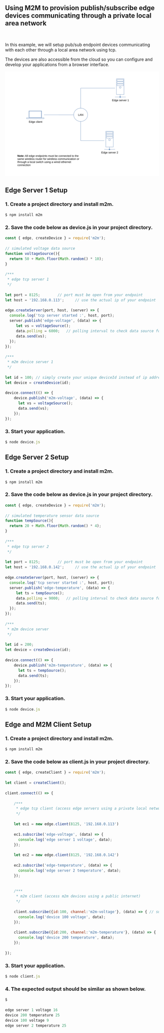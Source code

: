
## Using M2M to provision publish/subscribe edge devices communicating through a private local area network

<br>

In this example, we will setup pub/sub endpoint devices communicating with each other through a local area network using tcp. 

The devices are also accessible from the cloud so you can configure and develop your applications from a browser interface. 

![](assets/m2m-edge.svg)

## Edge Server 1 Setup

### 1. Create a project directory and install m2m.
```js
$ npm install m2m
```
### 2. Save the code below as device.js in your project directory.
```js
const { edge, createDevice } = require('m2m');

// simulated voltage data source
function voltageSource(){
  return 50 + Math.floor(Math.random() * 10);
}

/***
 * edge tcp server 1
 */
    
let port = 8125;		// port must be open from your endpoint
let host = '192.168.0.113'; 	// use the actual ip of your endpoint

edge.createServer(port, host, (server) => {
  console.log('tcp server started :', host, port);
  server.publish('edge-voltage', (data) => {
     let vs = voltageSource();
     data.polling = 6000; 	// polling interval to check data source for any changes
     data.send(vs);
  });
});

/***
 * m2m device server 1
 */
 
let id = 100; // simply create your unique deviceId instead of ip address
let device = createDevice(id);

device.connect(() => {
    device.publish('m2m-voltage', (data) => {
      let vs = voltageSource();
      data.send(vs);
    });
});

```
### 3. Start your application.
```js
$ node device.js
```

## Edge Server 2 Setup

### 1. Create a project directory and install m2m.
```js
$ npm install m2m
```
### 2. Save the code below as device.js in your project directory.
```js
const { edge, createDevice } = require('m2m');

// simulated temperature sensor data source
function tempSource(){
  return 20 + Math.floor(Math.random() * 4);
}

/***
 * edge tcp server 2
 */
    
let port = 8125;		// port must be open from your endpoint
let host = '192.168.0.142'; 	// use the actual ip of your endpoint

edge.createServer(port, host, (server) => {
  console.log('tcp server started :', host, port);
  server.publish('edge-temperature', (data) => {
     let ts = tempSource();
     data.polling = 9000; 	// polling interval to check data source for any changes
     data.send(ts);
  });
});

/***
 * m2m device server
 */
 
let id = 200;  
let device = createDevice(id);

device.connect(() => {
    device.publish('m2m-temperature', (data) => {
      let ts = tempSource();
      data.send(ts);
    });
});

```
### 3. Start your application.
```js
$ node device.js
```

## Edge and M2M Client Setup

### 1. Create a project directory and install m2m.
```js
$ npm install m2m
```
### 2. Save the code below as client.js in your project directory.
```js
const { edge, createClient } = require('m2m'); 

let client = createClient();

client.connect(() => {

    /***
     * edge tcp client (access edge servers using a private local network)
     */
     
    let ec1 = new edge.client(8125, '192.168.0.113')
    
    ec1.subscribe('edge-voltage', (data) => {
      console.log('edge server 1 voltage', data);
    });

    let ec2 = new edge.client(8125, '192.168.0.142')
    
    ec2.subscribe('edge-temperature', (data) => {
      console.log('edge server 2 temperature', data);
    });
    
        
    /***
     * m2m client (access m2m devices using a public internet)
     */
    
    client.subscribe({id:100, channel:'m2m-voltage'}, (data) => { // subscribe from m2m device 100
      console.log('device 100 voltage', data);
    });
   
    client.subscribe({id:200, channel:'m2m-temperature'}, (data) => {  // subscribe from m2m device 200
      console.log('device 200 temperature', data);
    });

});

```
### 3. Start your application.
```js
$ node client.js
```

### 4. The expected output should be similar as shown below.
```js
$

edge server 1 voltage 16
device 200 temperature 25
device 100 voltage 9
edge server 2 temperature 25

```
